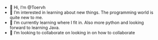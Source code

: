 - 👋 Hi, I’m @Toervh
- 👀 I’m interested in learning about new things. The programming world is quite new to me.
- 🌱 I’m currently learning where I fit in. Also more python and looking forward to learning Java.
- 💞️ I’m looking to collaborate on looking in on how to collaborate


<!---
Toervh/Toervh is a ✨ special ✨ repository because its `README.md` (this file) appears on your GitHub profile.
You can click the Preview link to take a look at your changes.
--->
